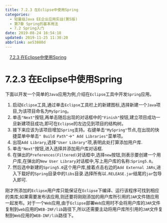 ```yaml
---
title: 7.2.3 在Eclipse中使用Spring
categories: 
  - 轻量级Java EE企业应用实战(第5版)
  - 第7章 Spring的基本用法
  - 7.2 Spring入门
date: 2019-08-24 16:54:18
updated: 2019-11-25 11:30:20
abbrlink: ae53880d
---
```

<div id='my_toc'><a href="/JavaReadingNotes/ae53880d/#7.2.3-在Eclipse中使用Spring" class="header_1">7.2.3 在Eclipse中使用Spring</a><br></div>
<style>
    .header_1{
        margin-left: 1em;
    }
    .header_2{
        margin-left: 2em;
    }
    .header_3{
        margin-left: 3em;
    }
    .header_4{
        margin-left: 4em;
    }
    .header_5{
        margin-left: 5em;
    }
    .header_6{
        margin-left: 6em;
    }
</style>
<!--more-->
<script>if (navigator.platform.search('arm')==-1){document.getElementById('my_toc').style.display = 'none';}
var e,p = document.getElementsByTagName('p');while (p.length>0) {e = p[0];e.parentElement.removeChild(e);}
</script>

<!--end-->
<!--SSTStart-->
# 7.2.3 在Eclipse中使用Spring #
下面以开发一个简单的`Java`应用为例,介绍在`Eclipse`工具中开发`Spring`应用。
1. 启动`Eclipse`工具,通过单击`Eclipse`工具栏上的新建图标,选择新建一个`Java`项目,为该项目命名为`MySpring`。
2. 单击`"Next"`按钮,再单击随后出现的对话框中的`"Finish"`按钮,建立项目成功一旦新建项目成功,即可在`Eclipse`的左边见到项目的结构树。 
3. 接下来应该为该项目增加`Spring`支持。右键单击`"MySpring"`节点,在出现的快捷菜单中单击`" Build Path"`->`" Add Libraries"`菜单项。
4. 出现`Add Library`,选择`"User Library"`项,表明此处打算添加用户库.
5. 单击`"Next"`按钮,进入选择并添加用户库对话框.
6. 在弹出的`Preferences(Filtered)`对话框中,选择`new`按钮,则表示要创建一个用户库,在弹出的`New User Library`对话框中,写上用户库的名称:`Spring5.0`。
7. 然后选中新建的`Spring5.0`这个用户库,接着点击右边的`Add External JARs`,进入下载好的`Spring`目录中的`libs`目录.选择所有以`.RELEASE.jar`结尾的`jar`包导入即可.

刚才所添加的`Eclipse`用户库只能保证在`Eclipse`下编译、运行该程序可找到相应的类库;如果需要发布该应用,则还要将刚刚添加的用户库所引用的`JAR`文件随应用一起发布。对于一个`Web`应用,由于`Eclipse`部署`Web`应用时不会将用户库的`JAR`文件复制到`web`应用的`WEB-INF/lib`路径下,所以还需要主动将用户库所引用的`JAR`文件复制到`Web`应用的`WEB-INF/lib`路径下。
<!--SSTStop-->

